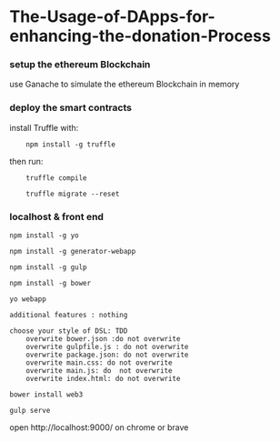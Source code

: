 # The-Usage-of-DApps-for-enhancing-the-donation-Process

### setup the ethereum Blockchain 

use Ganache to simulate the ethereum Blockchain in memory


### deploy the smart contracts

install Truffle with:

		npm install -g truffle
 
 then run:
	
		truffle compile
	
		truffle migrate --reset

### localhost & front end
	
	npm install -g yo 
		
	npm install -g generator-webapp
		
	npm install -g gulp
		
	npm install -g bower

	yo webapp 	
		
	additional features : nothing
		 
	choose your style of DSL: TDD
		overwrite bower.json :do not overwrite
		overwrite gulpfile.js : do not overwrite
		overwrite package.json: do not overwrite
		overwrite main.css: do not overwrite
		overwrite main.js: do  not overwrite
		overwrite index.html: do not overwrite
			
	bower install web3
	
	gulp serve
		
open http://localhost:9000/ on chrome or brave
    
